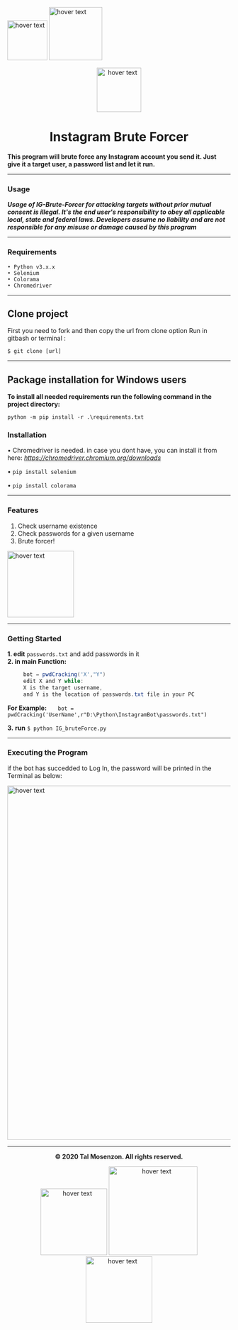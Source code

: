<p align="left">
  <img src="https://camo.githubusercontent.com/27f51253c98a999ebeeaa364933675f75774fb550508f5cd4ac99f0de4182185/68747470733a2f2f696d672e736869656c64732e696f2f62616467652f507974686f6e2d76332e362532422d626c7565" width="90" title="hover text">
	 <img src="https://camo.githubusercontent.com/33453ad2ee8d9398c6452313fc0d49f2f46749d704020e656ea01e59a280b997/68747470733a2f2f696d672e736869656c64732e696f2f62616467652f6275696c74253230776974682d53656c656e69756d2d79656c6c6f772e737667" width="120" title="hover text">
</p>

<p align="center">
  <img src="https://upload.wikimedia.org/wikipedia/commons/thumb/e/e7/Instagram_logo_2016.svg/1200px-Instagram_logo_2016.svg.png" width="100" title="hover text">
</p>

<h1 align="center"> Instagram Brute Forcer</h1>

**This program will brute force any Instagram account you send it. Just give it a target user, a password list and let it run.**

-----

### Usage

***Usage of IG-Brute-Forcer for attacking targets without prior mutual consent is illegal. It's the end user's responsibility to obey all applicable local, state and federal laws. Developers assume no liability and are not responsible for any misuse or damage caused by this program***

-----

### Requirements

    • Python v3.x.x
    • Selenium 
    • Colorama 
    • Chromedriver	
-----

## Clone project

First you need to fork and then copy the url from clone option
Run in gitbash or terminal :

`$ git clone [url]`

-----

## Package installation for Windows users

**To install all needed requirements run the following command in the project directory:** <br>

`python -m pip install -r .\requirements.txt`

### Installation

• Chromedriver is needed.
in case you dont have, you can install it from here: *https://chromedriver.chromium.org/downloads*

• `pip install selenium`

• `pip install colorama`

-----


### Features

1. Check username existence
2. Check passwords for a given username
3. Brute forcer!

<p align="left">
  <img src="https://qph.fs.quoracdn.net/main-qimg-d3902e82e53e597f440ef1f3754b752c" width="150" title="hover text">
</p>

-----

### Getting Started
**1. edit** ` passwords.txt ` and add passwords in it <br>
**2. in main Function:**
  ```java
       bot = pwdCracking('X',"Y")
       edit X and Y while:
	   X is the target username,
	   and Y is the location of passwords.txt file in your PC
```

**For Example:** 
`    bot = pwdCracking('UserName',r"D:\Python\InstagramBot\passwords.txt")
`

**3.** **run** `$ python IG_bruteForce.py`

-----

### Executing the Program

if the bot has succedded to Log In, the password will be printed in the Terminal as below:

<p align="left">
  <img src="https://i.ibb.co/XWb5LCf/PASS.png" width="800" title="hover text">
</p>

-----

<p align="center">
  <b>© 2020 Tal Mosenzon.  All rights reserved.</b>
</p>

<p align="center">
<img src="https://blogvaronis2.wpengine.com/wp-content/uploads/2018/10/brute-force-attack.jpg" width="150" title="hover text"> 
<img src="https://www.macworld.co.uk/cmsdata/features/3635912/learn_python_mac_thumb800.jpg" width="200" title="hover text">      
<img src="https://www.selenium.dev/images/selenium_logo_large.png" width="150" title="hover text"> 
</p>


